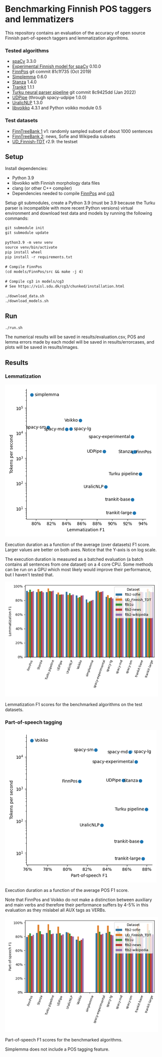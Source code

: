 # Benchmarking Finnish POS taggers and lemmatizers

This repository contains an evaluation of the accuracy of open
source Finnish part-of-speech taggers and lemmatization algorihtms.

### Tested algorithms

* [spaCy](https://spacy.io/) 3.3.0
* [Experimental Finnish model for spaCy](https://github.com/aajanki/spacy-fi) 0.10.0
* [FinnPos](https://github.com/mpsilfve/FinnPos/wiki) git commit 81c1f735 (Oct 2019)
* [Simplemma](https://github.com/adbar/simplemma/) 0.6.0
* [Stanza](https://stanfordnlp.github.io/stanza/) 1.4.0
* [Trankit](https://trankit.readthedocs.io/en/latest/) 1.1.1
* [Turku neural parser pipeline](https://turkunlp.org/Turku-neural-parser-pipeline/) git commit 8c9425dd (Jan 2022)
* [UDPipe](http://ufal.mff.cuni.cz/udpipe) (through spacy-udpipe 1.0.0)
* [UralicNLP](https://github.com/mikahama/uralicNLP) 1.3.0
* [libvoikko](https://voikko.puimula.org/) 4.3.1 and Python voikko module 0.5

### Test datasets

* [FinnTreeBank 1](https://github.com/UniversalDependencies/UD_Finnish-FTB/blob/master/README.md) v1: randomly sampled subset of about 1000 sentences
* [FinnTreeBank 2](http://urn.fi/urn:nbn:fi:lb-201407163): news, Sofie and Wikipedia subsets
* [UD_Finnish-TDT](https://github.com/UniversalDependencies/UD_Finnish-TDT) r2.9: the testset

## Setup

Install dependencies:
* Python 3.9
* libvoikko with Finnish morphology data files
* clang (or other C++ compiler)
* Dependencies needed to compile [FinnPos](https://github.com/mpsilfve/FinnPos) and [cg3](https://github.com/GrammarSoft/cg3)

Setup git submodules, create a Python 3.9 (must be 3.9 because the Turku parser is incompatible with more recent Python versions) virtual environment and download test data and models by running the following commands:
```
git submodule init
git submodule update

python3.9 -m venv venv
source venv/bin/activate
pip install wheel
pip install -r requirements.txt

# Compile FinnPos
(cd models/FinnPos/src && make -j 4)

# Compile cg3 in models/cg3
# See https://visl.sdu.dk/cg3/chunked/installation.html

./download_data.sh
./download_models.sh
```

## Run

```
./run.sh
```

The numerical results will be saved in results/evaluation.csv, POS and
lemma errors made by each model will be saved in results/errorcases,
and plots will be saved in results/images.

## Results

### Lemmatization

![Lemmatization speed](images/lemma_f1_speed.png)

Execution duration as a function of the average (over datasets) F1 score. Larger values are better on both axes. Notice that the Y-axis is
on log scale.

The execution duration is measured as a batched evaluation (a batch
contains all sentences from one dataset) on a 4 core CPU. Some methods
can be run on a GPU which most likely would improve
their performance, but I haven't tested that.

![Lemmatization error rates](images/lemma_f1_by_dataset.png)

Lemmatization F1 scores for the benchmarked algorithms
on the test datasets.

### Part-of-speech tagging

![Part-of-speech speed](images/pos_f1_speed.png)

Execution duration as a function of the average POS F1 score.

Note that FinnPos and Voikko do not make a distinction between
auxiliary and main verbs and therefore their performance suffers by
4-5% in this evaluation as they mislabel all AUX tags as VERBs.

![Part-of-speech error rates](images/pos_f1_by_dataset.png)

Part-of-speech F1 scores for the benchmarked algorithms.

Simplemma does not include a POS tagging feature.
